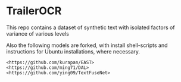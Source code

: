 # TrailerOCR

This repo contains a dataset of synthetic text with isolated factors of variance of various levels

Also the following models are forked, with install shell-scripts and instructions for Ubuntu installations, where necessary.

```
<https://github.com/kurapan/EAST>
<https://github.com/ming71/DAL>
<https://github.com/ying09/TextFuseNet>
```

